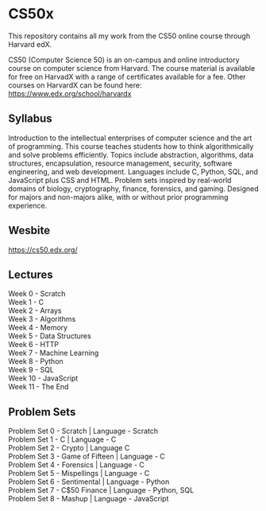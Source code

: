 # CS50x
This repository contains all my work from the CS50 online course through Harvard edX. 

CS50 (Computer Science 50) is an on-campus and online introductory course on computer science from Harvard. The course material is available for free on HarvadX with a range of certificates available for a fee. Other courses on HarvardX can be found here: https://www.edx.org/school/harvardx

## Syllabus

Introduction to the intellectual enterprises of computer science and the art of programming. This course teaches students how to think algorithmically and solve problems efficiently. Topics include abstraction, algorithms, data structures, encapsulation, resource management, security, software engineering, and web development. Languages include C, Python, SQL, and JavaScript plus CSS and HTML. Problem sets inspired by real-world domains of biology, cryptography, finance, forensics, and gaming. Designed for majors and non-majors alike, with or without prior programming experience.

## Wesbite

https://cs50.edx.org/

## Lectures

Week 0 - Scratch  
Week 1 - C  
Week 2 - Arrays  
Week 3 - Algorithms  
Week 4 - Memory  
Week 5 - Data Structures  
Week 6 - HTTP  
Week 7 - Machine Learning  
Week 8 - Python  
Week 9 - SQL  
Week 10 - JavaScript  
Week 11 - The End  

## Problem Sets

Problem Set 0 - Scratch | Language - Scratch  
Problem Set 1 - C | Language - C  
Problem Set 2 - Crypto | Language C  
Problem Set 3 - Game of Fifteen | Language - C  
Problem Set 4 - Forensics | Language - C  
Problem Set 5 - Mispellings | Language - C  
Problem Set 6 - Sentimental | Language - Python  
Problem Set 7 - C$50 Finance | Language - Python, SQL  
Problem Set 8 - Mashup | Language - JavaScript  
